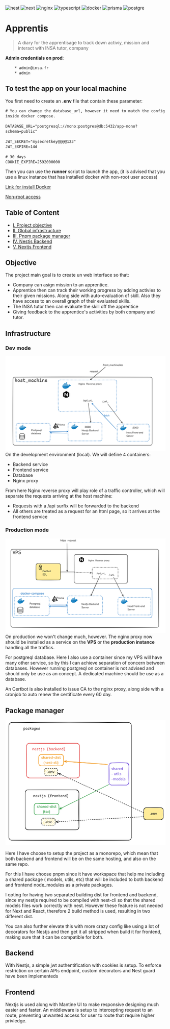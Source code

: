 ![nest](https://img.shields.io/badge/nestjs-E0234E?style=for-the-badge&logo=nestjs&logoColor=white)
![next](https://img.shields.io/badge/next%20js-000000?style=for-the-badge&logo=nextdotjs&logoColor=white)
![nginx](https://img.shields.io/badge/Nginx-009639?style=for-the-badge&logo=nginx&logoColor=white)
![typescript](https://img.shields.io/badge/TypeScript-007ACC?style=for-the-badge&logo=typescript&logoColor=white)
![docker](https://img.shields.io/badge/Docker-2CA5E0?style=for-the-badge&logo=docker&logoColor=white)
![prisma](https://img.shields.io/badge/Prisma-3982CE?style=for-the-badge&logo=Prisma&logoColor=white)
![postgre](https://img.shields.io/badge/PostgreSQL-316192?style=for-the-badge&logo=postgresql&logoColor=white)
# Apprentis

> A diary for the apprentisage to track down activiy, mission and interact with INSA tutor, company

**Admin credentials on prod**: 

        * admin@insa.fr 
        * admin

## To test the app on your local machine

You first need to create an **.env** file that contain these parameter:
```
# You can change the database_url, however it need to match the config inside docker compose.

DATABASE_URL="postgresql://mono:postgres@db:5432/app-mono?schema=public"

JWT_SECRET="mysecretkey@@@@123"
JWT_EXPIRE=14d

# 30 days
COOKIE_EXPIRE=2592000000
```
Then you can use the **runner** script to launch the app, (it is advised that you use a linux instance that has installed docker with non-root user access)

[Link for install Docker](https://docs.docker.com/engine/install/)

[Non-root access ](https://docs.docker.com/engine/install/linux-postinstall/)

## Table of Content
* [I. Project objective](#objective)
* [II. Global infrastructure](#infrastructure)
* [III. Pnpm package manager](#package-manager)
* [IV. Nestjs Backend](#backend)
* [V. Nextjs Frontend](#frontend)

## Objective

The project main goal is to create un web interface so that:
* Company can asign mission to an apprentice.
* Apprentice then can track their working progress by adding activies to their given missions. Along side with auto-evaluation of skill. Also they have access to an overall graph of their evaluated skills.
* The INSA tutor then can evaluate the skill off the apprentice
* Giving feedback to the apprentice's activities by both company and tutor.

## Infrastructure

### Dev mode 
![infrastructure 1](./readme/infra1.png)
On the development environment (local). We will define 4 containers:
* Backend service
* Frontend service
* Database
* Nginx proxy

From here Nginx reverse proxy will play role of a traffic controller, which will separate the requests arriving at the host machine:
* Requests with a /api surfix will be forwarded to the backend
* All others are treated as a request for an html page, so it arrives at the frontend service

### Production mode
![infastructure2](./readme/infra2.png)
On production we won't change much, however. The nginx proxy now should be installed as a service on the **VPS** or the **production instance**
handling all the traffics.

For postgreql database. Here I also use a container since my VPS will have many other service, so by this I can achieve separation of concern between databases. However running postgreql on container is not advised and should only be use as an concept. A dedicated machine should be use as a database.

An Certbot is also installed to issue CA to the nginx proxy, along side with a cronjob to auto renew the certificate every 60 day.

## Package manager
![package1](./readme/package1.png)

Here I have choose to setup the project as a monorepo, which mean that both backend and frontend will be on the same hosting, and also on the same repo.

For this I have choose pnpm since it have workspace that help me including a shared package ( models, utils, etc) that will be included to both backend and frontend node_modules as a private packages.

I opting for having two separated building dist for frontend and backend, since my nestjs required to be compiled with nest-cli so that the shared models files work correctly with nest. However these feature is not needed for Next and React, therefore 2 build method is used, resulting in two different dist.

You can also further elevate this with more crazy config like using a lot of decorators for Nestjs and then get it all stripped when build it for frontend, making sure that it can be compatible for both.

## Backend

With Nestjs, a simple jwt authentification with cookies is setup. To enforce restriction on certain APIs endpoint, custom decorators and Nest guard have been implementeds

## Frontend

Nextjs is used along with Mantine UI to make responsive designing much easier and faster. An middleware is setup to intercepting request to an route, preventing unwanted access for user to route that require higher privledge. 




